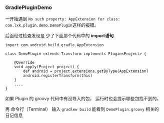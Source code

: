 ### GradlePluginDemo

一开始遇到 `No such property: AppExtension for class: com.lxk.plugin.demo.DemoPlugin`这样的报错。

后面经过检查发现是 少了下面那个代码中的 **import语句**.
```
import com.android.build.gradle.AppExtension

class DemoPlugin extends Transform implements Plugin<Project> {

    @Override
    void apply(Project project) {
        def android = project.extensions.getByType(AppExtension)
        android.registerTransform(this)
    }
    ....
}
```

如果 Plugin 的 groovy 代码中有没导入的包， 运行时也会提示哪些包找不到的。


再 命令行（Terminal） 输入 `gradlew build` 能看到 `DemoPlugin.groovy` 相关的日记信息